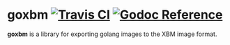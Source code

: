 # goxbm [![Travis CI](https://travis-ci.org/wmarbut/goxbm.svg?branch=master)](https://travis-ci.org/wmarbut/goxbm) [![Godoc Reference](https://img.shields.io/badge/Godoc-Reference-blue.svg)](https://godoc.org/github.com/wmarbut/goxbm)
**goxbm** is a library for exporting golang images to the XBM image format. 